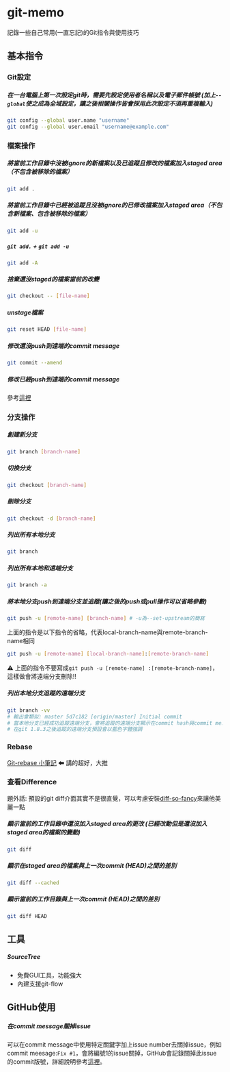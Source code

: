# git-memo
記錄一些自己常用(一直忘記)的Git指令與使用技巧

## 基本指令

### Git設定

##### 在一台電腦上第一次設定git時，需要先設定使用者名稱以及電子郵件帳號 (加上`--global`使之成為全域設定，讓之後相關操作皆會採用此次設定不須再重複輸入)
```bash
git config --global user.name "username"
git config --global user.email "username@example.com"
```
### 檔案操作

##### 將當前工作目錄中沒被ignore的新檔案以及已追蹤且修改的檔案加入staged area（不包含被移除的檔案）
```bash
git add .
```

##### 將當前工作目錄中已經被追蹤且沒被ignore的已修改檔案加入staged area（不包含新檔案、包含被移除的檔案）
```bash
git add -u
```

##### `git add.` + `git add -u`
```bash
git add -A
```

##### 捨棄還沒staged的檔案當前的改變
```bash
git checkout -- [file-name]
```

##### unstage檔案
```bash
git reset HEAD [file-name]
```

##### 修改還沒push到遠端的commit message
```bash
git commit --amend
```

##### 修改已經push到遠端的commit message
參考[這裡](https://help.github.com/articles/changing-a-commit-message/#amending-older-or-multiple-commit-messages)

### 分支操作

##### 創建新分支
```bash
git branch [branch-name]
```

##### 切換分支
```bash
git checkout [branch-name]
```

##### 刪除分支
```bash
git checkout -d [branch-name]
```
##### 列出所有本地分支
```bash
git branch
```

##### 列出所有本地和遠端分支
```bash
git branch -a
```

##### 將本地分支push到遠端分支並追蹤(讓之後的push或pull操作可以省略參數)
```bash
git push -u [remote-name] [branch-name] # -u為--set-upstream的簡寫
```
上面的指令是以下指令的省略，代表local-branch-name與remote-branch-name相同
```bash
git push -u [remote-name] [local-branch-name]:[remote-branch-name]
```
⚠ 上面的指令不要寫成`git push -u [remote-name] :[remote-branch-name]`，這樣做會將遠端分支刪除!!

##### 列出本地分支追蹤的遠端分支
```bash
git branch -vv
# 輸出會類似: master 5d7c182 [origin/master] Initial commit
# 當本地分支已經成功追蹤遠端分支，會將追蹤的遠端分支顯示在commit hash與commit message之間，在這邊就是[origin/master]
# 在git 1.8.3之後追蹤的遠端分支預設會以藍色字體強調
```

### Rebase
[Git-rebase 小筆記](https://blog.yorkxin.org/2011/07/29/git-rebase) ⬅ 講的超好，大推

### 查看Difference
題外話: 預設的git diff介面其實不是很直覺，可以考慮安裝[diff-so-fancy](https://github.com/so-fancy/diff-so-fancy)來讓他美麗一點

##### 顯示當前的工作目錄中還沒加入staged area的更改 (已經改動但是還沒加入staged area的檔案的變動)
```bash
git diff
```
##### 顯示在staged area的檔案與上一次commit (HEAD)之間的差別
```bash
git diff --cached
```

##### 顯示當前的工作目錄與上一次commit (HEAD)之間的差別
```bash
git diff HEAD
```
## 工具

##### SourceTree
- 免費GUI工具，功能強大
- 內建支援git-flow

## GitHub使用

##### 在commit message關掉issue
可以在commit message中使用特定關鍵字加上issue number去關掉issue，例如commit meesage:`Fix #1`，會將編號1的issue關掉，GitHub會記錄關掉此issue的commit版號，詳細說明參考[這裡](https://help.github.com/articles/closing-issues-via-commit-messages/)。

